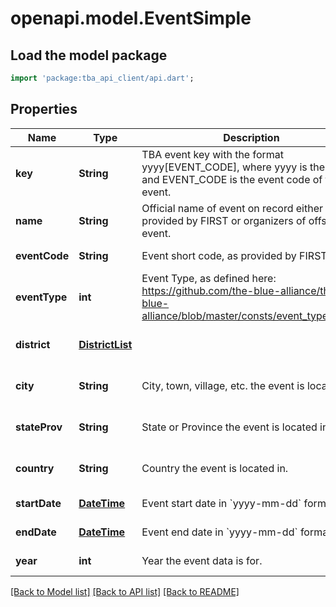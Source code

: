# openapi.model.EventSimple

## Load the model package

```dart
import 'package:tba_api_client/api.dart';
```

## Properties

| Name          | Type                                | Description                                                                                                             | Notes                       |
| ------------- | ----------------------------------- | ----------------------------------------------------------------------------------------------------------------------- | --------------------------- |
| **key**       | **String**                          | TBA event key with the format yyyy[EVENT_CODE], where yyyy is the year, and EVENT_CODE is the event code of the event.  | [default to null]           |
| **name**      | **String**                          | Official name of event on record either provided by FIRST or organizers of offseason event.                             | [default to null]           |
| **eventCode** | **String**                          | Event short code, as provided by FIRST.                                                                                 | [default to null]           |
| **eventType** | **int**                             | Event Type, as defined here: https://github.com/the-blue-alliance/the-blue-alliance/blob/master/consts/event_type.py#L2 | [default to null]           |
| **district**  | [**DistrictList**](DistrictList.md) |                                                                                                                         | [optional][default to null] |
| **city**      | **String**                          | City, town, village, etc. the event is located in.                                                                      | [optional][default to null] |
| **stateProv** | **String**                          | State or Province the event is located in.                                                                              | [optional][default to null] |
| **country**   | **String**                          | Country the event is located in.                                                                                        | [optional][default to null] |
| **startDate** | [**DateTime**](DateTime.md)         | Event start date in &#x60;yyyy-mm-dd&#x60; format.                                                                      | [default to null]           |
| **endDate**   | [**DateTime**](DateTime.md)         | Event end date in &#x60;yyyy-mm-dd&#x60; format.                                                                        | [default to null]           |
| **year**      | **int**                             | Year the event data is for.                                                                                             | [default to null]           |

[[Back to Model list]](../README.md#documentation-for-models) [[Back to API list]](../README.md#documentation-for-api-endpoints) [[Back to README]](../README.md)
